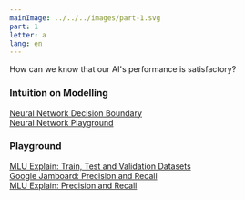 ```yaml
---
mainImage: ../../../images/part-1.svg
part: 1
letter: a
lang: en
---
```


<div class="content">

How can we know that our AI's performance is satisfactory?

### Intuition on Modelling
[Neural Network Decision Boundary](https://www.desmos.com/calculator/163ohyctri)<br>
[Neural Network Playground](https://shorturl.at/hjwx2)<br>

### Playground
[MLU Explain: Train, Test and Validation Datasets](https://mlu-explain.github.io/train-test-validation/)<br>
[Google Jamboard: Precision and Recall](https://jamboard.google.com/)<br>
[MLU Explain: Precision and Recall](https://mlu-explain.github.io/precision-recall/)<br>

</div>
